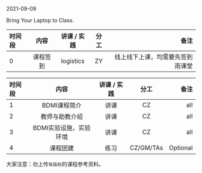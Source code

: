 2021-09-09

Bring Your Laptop to Class. 

|时间段     |  内容    | 讲课 / 实践     |  分工  |   备注       |
| :---     |   :----:    |   :----:    |    :----:    |       ---:   |
|   0      | 课程签到     |  logistics   |     ZY     |   线上线下上课，均需要先签到雨课堂     |


|时间段     |  内容    | 讲课 / 实践     |  分工  |   备注       |
| :---     |   :----:    |   :----:    |    :----:    |       ---:   |
|   1      | BDMI课程简介    | 讲课    |     CZ     |   all     |
|   2      | 教师与助教介绍    | 讲课    |     CZ     |   all     |
|   3      | BDMI实验设施，实验环境    | 讲课    |     CZ     |   all     |
|   4      | 课程团建 |   练习    |     CZ/GM/TAs        |     Optional |




大家注意：勿上传``有版权``的课程参考资料。
